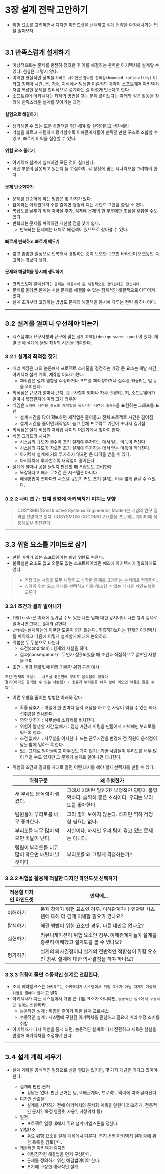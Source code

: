 # 3장 설계 전략 고안하기

- 위험 요소를 고려하면서 디자인 마인드셋을 선택하고 설계 전략을 확장해나가는 법을 알아보자

---

## 3.1 만족스럽게 설계하기

- 이상적으로는 문제를 온전히 정의한 후 이를 해결하는 완벽한 아키텍처를 설계할 수 있다. 현실은 그렇지 않다. 
- 이러한 현실적인 장벽을 `하버트 사이먼`은 `결박된 합리성(bounded rationality)` 이라고 칭하며 시간, 돈, 기술, 지식에서 발생한 이론적인 제약이 소프트웨어 아키텍처처럼 복잡한 문제를 합리적으로 설계하는 걸 어렵게 만든다고 한다. 
- 소프트웨어 아키텍처는 최적의 방법을 찾는 문제 풀이보다는 아래와 같은 활동을 장려해 만족스러운 설계를 찾아가는 과정

#### 실험으로 해결하기
- 생각해볼 수 있는 모든 해결책을 평가해야 할 실험이라고 생각해라
- 가설을 빠르고 저렴하게 평가할수록 이해관계자들이 만족할 만한 구조로 조합할 수 있고, 빠르게 이익을 실현할 수 있다. 

#### 위험 요소 줄이기
- 아키텍처 설계에 실패하면 모든 것이 실패한다.
- 어떤 부분이 잘못되고 있는지 늘 고심하며, 각 상황에 맞는 시나리오를 고려해야 한다. 

#### 문제 단순화화기
- 문제를 단순하게 하는 방법은 몇 가지가 있다.
- 참여하는 이해관계자 수를 줄이면 쟁점이 되는 사안도 그만큼 줄일 수 있다. 
- 복잡도를 낮추기 위해 제약을 추가, 삭제해 문제의 한 부분에만 초점을 맞춰볼 수도 있다. 
- 반복되는 문제를 파악하면 개선할 점을 찾기 쉽다. 
  - 반복되는 문제에는 대체로 해결책이 있으므로 찾아볼 수 있다.

#### 빠르게 반복하고 빠르게 배우기
- 짧고 촘촘한 일정으로 반복해서 경험하는 것이 모호한 목표만 바라보며 오랫동안 숙고하는 것보다 낫다.

#### 문제와 해결책을 동시에 생각하기
- 크리스토퍼 알렉산더는 `문제는 마음속에 둔 해결책으로 정의된다고 했습니다.` 
- 문제를 둘러싼 한계는 사실 문제를 해결할 수 있는 잠재적인 해결책으로 이루어져 있다.
- 설계 초기부터 코딩하는 방법도 문제와 해결책을 동시에 다루는 전략 중 하나이다.

---

## 3.2 설계를 얼마나 우선해야 하는가

- 시스템마다 요구사항과 규모에 맞는 `설계 최적점(design sweet spot)` 이 있다. 개발 전에 설계에 들일 최적의 시간을 의미한다.


### 3.2.1 설계의 최적점 찾기

- 배리 베임은 그의 논문에서 프로젝트 스케줄을 결정하는 가장 큰 요소는 개발 시간, 아키텍처 설계 계획, 재작업 이라고 했다. 
  - 재작업은 설계 결함을 수정하거나 코드를 재작성하거나 실수를 되돌리는 일 등을 의미한다. 
- 최적점은 규모가 얼마나 큰지, 요구사항이 얼마나 자주 변경되는지, 소프트웨어가 얼마나 복잡한지에 따라 크게 좌우됨
- 베임은 `설계에 시간을 쓸스록 재작업에 들어가는 시간이 줄어듬`을 표현하는 그래프를 표현
  - 설계 시간을 많이 확보하면 재작업은 줄어들고 전체 프로젝트 시간은 길어짐
  - 설계 시간을 줄이면 재작업이 늘고 전체 프로젝트 기간이 또다시 길어짐
- 최적점은 설계 비용과 재작업 사이의 어딘가에서 찾아야 한다. 
- 베임 그래프의 시사점
  - 시스템의 규모가 클수록 초기 설계에 투자하는 데서 얻는 이득이 커진다
  - 시스템의 규모가 작으면 초기 설계에 투자하는 데서 얻는 이득이 작아진다.
  - 아키텍처 설계에 거의 투자하지 않으면 큰 타격을 받을 수 있다. 
  - 아키텍처에 투자할수록 재작업이 줄어든다
- 설계에 얼마나 공을 들일지 판단할 때 복잡도도 고려한다. 
  - 복잡하다고 해서 무조건 큰 시스템은 아니다
  - 해결방법이 뻔하다면 시스템 규모가 커도 초기 설계는 아주 짧게 끝날 수 ㅇ있다. 

### 3.2.2 사례 연구: 전체 일정에 아키텍처가 미치는 영향 

> COSYSMO(Constructive Systems Engineering Model)은 베임의 연구 결과를 반영하고 있다. 
> COSYSMO와 COCOMO 2.0 툴을 프로젝트 데이터에 적용해보길 추천한다. 

---

## 3.3 위험 요소를 가이드로 삼기

- 만들 가치가 있는 소프트웨어는 항상 위험도 따른다. 
- 불확실한 요소도 없고 의문도 없는 소프트웨어라면 애초에 아키텍처가 필요하지도 않다.
> - 걱정되는 사항을 모두 나열하고 심각한 문제를 초래하는 순서대로 정렬한다. 
> - 상위의 위험 요소 하나를 선택하고 이를 해소할 수 있는 디자인 마인드셋을 고른다 

### 3.3.1 조건과 결과 알아내기
  
- `위험(risk)`은 미래에 일어날 수도 있는 나쁜 일에 대한 암시이다. 나쁜 일이 실제로 일어나면 그때는 `문제`라 말한다
- `만약에`는 설계하는데 아무런 도움이 되지 않는다. 추측하기보다는 현재의 아키텍처를 파악하고 다음에 어떻게 설계할지에 대해 논의하라
- 위험은 두 두분으로 나뉜다
  - 조건(condition) : 현재의 사실을 의미.
  - 결과(consequence) : 무언가 잘못되었을 때 조건과 직접적으로 결부된 사항을 의미.
- 조건 - 결과 템플릿에 따라 기록한 위험 구문 예시
```
조건(현재의 사실) - 사무실 맞은편에 부리토 음식점이 생겼다
결과(아마도 일어날 수 있는 나쁜일) - 동료가 부리토를 너무 많이 먹으면 복통을 앓을 수 있다. 
```
- 이런 위험을 줄이는 방법은 아래와 같다.
  - 확률 낮추기 : 며칠에 한 번마다 음식 배달을 하고 한 사람이 먹을 수 있는 최대 섭취량을 안내한다.
  - 영향 낮추기 : 사무실에 소화제를 비치한다.
  - 위험이 발생할 시간 없애기 : 점심 시간에 미팅을 만들어서 저녁에만 부리토를 먹도록 한다. 
  - 조건 없애기 : 사무실을 이사한다. 또는 근무시간을 변경해 전 직원이 음식점이 닫은 밤에 일하도록 한다.
  - 있는 그대로 받아들이고 아무것도 하지 않기 : 가끔 사람들이 부리토를 너무 많이 먹을 수도 있지만 그 문제가 실제로 일어나면 대처한다. 

- 위험의 조건과 결과를 제대로 알면 어떤 대처를 해야 할지 선택지를 만들 수 있다. 

    |위험구문|왜 위험한가|
    |--------|--------|
    |새 부리토 음식점이 생겼다.|그래서 어쩌란 말인가? 부정적인 영향이 불명확하다. 솔찍히 좋은 소식이다. 우리는 부리토를 좋아한다.|
    |팀원들이 부리토를 너무 좋아한다.|그리 좋아 보이지 않는다. 하지만 딱히 걱정할 필요는 없다.|
    |부리토를 너무 많이 먹으면 배탈이 난다.|사실이다. 하지만 우리 팀이 겪고 있는 문제는 아니다.|
    |팀원이 부리토를 너무 많이 먹으면 배탈이 날 것이다|부리토를 왜 그렇게 걱정하는가?|

### 3.3.2 위험을 활용해 적절한 디자인 마인드셋 선택하기 

| 적용할 디자인 마인드셋 | 만약에... |
|----------------------|-----------|
| 이해하기 | 문제 정의가 위험 요소인 경우. 이해관계자나 연관된 시스템에 대해 더 깊게 이해할 필요가 있나요? |
| 탐색하기 | 해결 방법이 위험 요소인 경우. 다른 대안은 없나요? |
| 실현하기 | 커뮤니케이션이 위험 요소인 경우. 이해관계자들이 설계를 충분히 이해했고 설계도를 볼 수 있나요? |
| 평가하기 | 설계의 의사결정이나 설계의 전반적인 적합성이 위험 요소인 경우. 설계에 대한 의사결정을 해야 하나요? |

### 3.3.3 위험이 줄면 수동적인 설계로 전환한다.

- 조지 페어뱅크스는 `아키텍트는 아키텍처가 시스템에서 위험 요소가 아닐 때까지 기술적 위험을 줄여야 한다` 고 말함
- 아키텍처가 더는 시스템에서 가장 큰 위험 요소가 아니라면, `능동적인 설계`에서 `수동적인 설계`로 전환하라.
  - 능동적인 설계 : 위험을 줄이기 위한 설계 프로세스
  - 수동적인 설계 : 시스템에 구현된 아키텍처를 관찰하고 필요에 따라 수정 조치를 취함. 
- 아키텍처가 다시 위험을 품게 되면, 능동적인 설계로 다시 전환하고 새로운 현실을 반영해 아키텍처를 조정해야 한다. 

----

## 3.4 설계 계획 세우기

- 설계 계획을 공식적인 일정으로 삼을 필요는 없지만, 몇 가지 개념은 가지고 있어야 한다. 

  - 설계의 판단 근거
    - 정답은 없다. 판단 근거는 팀, 이해관계짜, 프로젝트 맥락에 따라 달라진다.
  - 디자인 산출물
    - 설계를 시작하기 전에 아키텍처의 문서화 계획을 알린다(러프하게, 전통적인 문서?, 특정 템플릿 사용?, 저장위치 등)
  - 일정
    - 프로젝트 일정 내에서 주요 설계 마일스톤을 정한다. 
  - 위험요소
    - 주요 위험 요소를 설계 계획에서 다룬다. 특히 선행 아키텍처 설계 중에 위험 목록을 검토한다.
  - 개괄적인 아키텍처 디자인
    - 어림짐작한 해결법을 먼저 구상한다. 
    - 문제를 정의하기 위한 해결법이어야 한다.
    - 초기에 구상한 대략적인 설계




